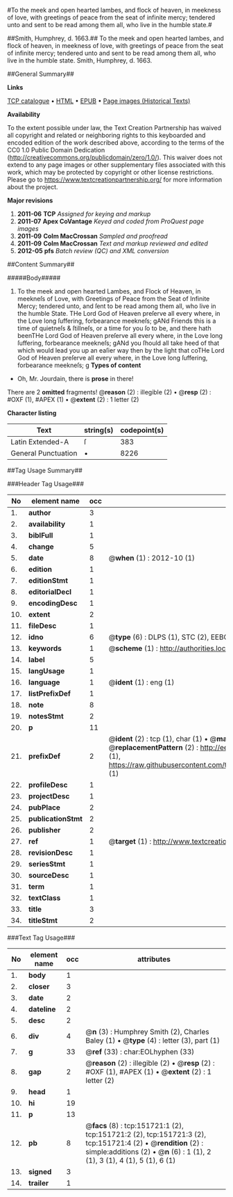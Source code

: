 #To the meek and open hearted lambes, and flock of heaven, in meekness of love, with greetings of peace from the seat of infinite mercy; tendered unto and sent to be read among them all, who live in the humble state.#

##Smith, Humphrey, d. 1663.##
To the meek and open hearted lambes, and flock of heaven, in meekness of love, with greetings of peace from the seat of infinite mercy; tendered unto and sent to be read among them all, who live in the humble state.
Smith, Humphrey, d. 1663.

##General Summary##

**Links**

[TCP catalogue](http://www.ota.ox.ac.uk/tcp/)  • 
[HTML](http://tei.it.ox.ac.uk/tcp/Texts-HTML/free/A93/A93362.html)  • 
[EPUB](http://tei.it.ox.ac.uk/tcp/Texts-EPUB/free/A93/A93362.epub) • 
[Page images (Historical Texts)](https://historicaltexts.jisc.ac.uk/eebo-43078144e)

**Availability**

To the extent possible under law, the Text Creation Partnership has waived all copyright and related or neighboring rights to this keyboarded and encoded edition of the work described above, according to the terms of the CC0 1.0 Public Domain Dedication (http://creativecommons.org/publicdomain/zero/1.0/). This waiver does not extend to any page images or other supplementary files associated with this work, which may be protected by copyright or other license restrictions. Please go to https://www.textcreationpartnership.org/ for more information about the project.

**Major revisions**

1. __2011-06__ __TCP__ *Assigned for keying and markup*
1. __2011-07__ __Apex CoVantage__ *Keyed and coded from ProQuest page images*
1. __2011-09__ __Colm MacCrossan__ *Sampled and proofread*
1. __2011-09__ __Colm MacCrossan__ *Text and markup reviewed and edited*
1. __2012-05__ __pfs__ *Batch review (QC) and XML conversion*

##Content Summary##

#####Body#####

1. To the meek and open hearted Lambes, and Flock of Heaven, in meekneſs of Love, with Greetings of Peace from the Seat of Infinite Mercy; tendered unto, and ſent to be read among them all, who live in the humble State.
THe Lord God of Heaven preſerve all every where, in the Love long ſuffering, forbearance meekneſs; gANd Friends this is a time of quietneſs & ſtillneſs, or a time for you ſo to be, and there hath beenTHe Lord God of Heaven preſerve all every where, in the Love long ſuffering, forbearance meekneſs; gANd you ſhould all take heed of that which would lead you up an eaſier way then by the light that coTHe Lord God of Heaven preſerve all every where, in the Love long ſuffering, forbearance meekneſs; g
**Types of content**

  * Oh, Mr. Jourdain, there is **prose** in there!

There are 2 **omitted** fragments! 
 @__reason__ (2) : illegible (2)  •  @__resp__ (2) : #OXF (1), #APEX (1)  •  @__extent__ (2) : 1 letter (2)

**Character listing**


|Text|string(s)|codepoint(s)|
|---|---|---|
|Latin Extended-A|ſ|383|
|General Punctuation|•|8226|

##Tag Usage Summary##

###Header Tag Usage###

|No|element name|occ|attributes|
|---|---|---|---|
|1.|__author__|3||
|2.|__availability__|1||
|3.|__biblFull__|1||
|4.|__change__|5||
|5.|__date__|8| @__when__ (1) : 2012-10 (1)|
|6.|__edition__|1||
|7.|__editionStmt__|1||
|8.|__editorialDecl__|1||
|9.|__encodingDesc__|1||
|10.|__extent__|2||
|11.|__fileDesc__|1||
|12.|__idno__|6| @__type__ (6) : DLPS (1), STC (2), EEBO-CITATION (1), OCLC (1), VID (1)|
|13.|__keywords__|1| @__scheme__ (1) : http://authorities.loc.gov/ (1)|
|14.|__label__|5||
|15.|__langUsage__|1||
|16.|__language__|1| @__ident__ (1) : eng (1)|
|17.|__listPrefixDef__|1||
|18.|__note__|8||
|19.|__notesStmt__|2||
|20.|__p__|11||
|21.|__prefixDef__|2| @__ident__ (2) : tcp (1), char (1)  •  @__matchPattern__ (2) : ([0-9\-]+):([0-9IVX]+) (1), (.+) (1)  •  @__replacementPattern__ (2) : http://eebo.chadwyck.com/downloadtiff?vid=$1&page=$2 (1), https://raw.githubusercontent.com/textcreationpartnership/Texts/master/tcpchars.xml#$1 (1)|
|22.|__profileDesc__|1||
|23.|__projectDesc__|1||
|24.|__pubPlace__|2||
|25.|__publicationStmt__|2||
|26.|__publisher__|2||
|27.|__ref__|1| @__target__ (1) : http://www.textcreationpartnership.org/docs/. (1)|
|28.|__revisionDesc__|1||
|29.|__seriesStmt__|1||
|30.|__sourceDesc__|1||
|31.|__term__|1||
|32.|__textClass__|1||
|33.|__title__|3||
|34.|__titleStmt__|2||


###Text Tag Usage###

|No|element name|occ|attributes|
|---|---|---|---|
|1.|__body__|1||
|2.|__closer__|3||
|3.|__date__|2||
|4.|__dateline__|2||
|5.|__desc__|2||
|6.|__div__|4| @__n__ (3) : Humphrey Smith (2), Charles Baley (1)  •  @__type__ (4) : letter (3), part (1)|
|7.|__g__|33| @__ref__ (33) : char:EOLhyphen (33)|
|8.|__gap__|2| @__reason__ (2) : illegible (2)  •  @__resp__ (2) : #OXF (1), #APEX (1)  •  @__extent__ (2) : 1 letter (2)|
|9.|__head__|1||
|10.|__hi__|19||
|11.|__p__|13||
|12.|__pb__|8| @__facs__ (8) : tcp:151721:1 (2), tcp:151721:2 (2), tcp:151721:3 (2), tcp:151721:4 (2)  •  @__rendition__ (2) : simple:additions (2)  •  @__n__ (6) : 1 (1), 2 (1), 3 (1), 4 (1), 5 (1), 6 (1)|
|13.|__signed__|3||
|14.|__trailer__|1||
